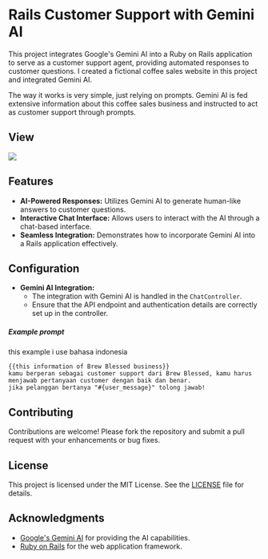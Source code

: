 # Rails Customer Support with Gemini AI

This project integrates Google's Gemini AI into a Ruby on Rails application to serve as a customer support agent, providing automated responses to customer questions.
I created a fictional coffee sales website in this project and integrated Gemini AI.

The way it works is very simple, just relying on prompts. Gemini AI is fed extensive information about this coffee sales business and instructed to act as customer support through prompts.

## View
![](https://i.imgur.com/yvMCgzw.png)

## Features

- **AI-Powered Responses:** Utilizes Gemini AI to generate human-like answers to customer questions.
- **Interactive Chat Interface:** Allows users to interact with the AI through a chat-based interface.
- **Seamless Integration:** Demonstrates how to incorporate Gemini AI into a Rails application effectively.

## Configuration

- **Gemini AI Integration:**
  - The integration with Gemini AI is handled in the `ChatController`.
  - Ensure that the API endpoint and authentication details are correctly set up in the controller.

##### Example prompt
this example i use bahasa indonesia
```
{{this information of Brew Blessed business}}
kamu berperan sebagai customer support dari Brew Blessed, kamu harus menjawab pertanyaan customer dengan baik dan benar.
jika pelanggan bertanya "#{user_message}" tolong jawab!
```

## Contributing

Contributions are welcome! Please fork the repository and submit a pull request with your enhancements or bug fixes.

## License

This project is licensed under the MIT License. See the [LICENSE](LICENSE) file for details.

## Acknowledgments

- [Google's Gemini AI](https://cloud.google.com/vertex-ai) for providing the AI capabilities.
- [Ruby on Rails](https://rubyonrails.org/) for the web application framework.
